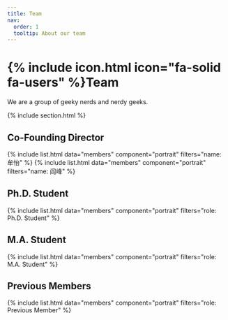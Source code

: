 ```yaml
---
title: Team
nav:
  order: 1
  tooltip: About our team
---
```


# {% include icon.html icon="fa-solid fa-users" %}Team

We are a group of geeky nerds and nerdy geeks. 


{% include section.html %}

## Co-Founding Director

{% include list.html data="members" component="portrait" filters="name: 牟怡" %}
{% include list.html data="members" component="portrait" filters="name: 阎峰" %}

## Ph.D. Student

{% include list.html data="members" component="portrait" filters="role: Ph.D. Student" %}

## M.A. Student

{% include list.html data="members" component="portrait" filters="role: M.A. Student" %}

## Previous Members

{% include list.html data="members" component="portrait" filters="role: Previous Member" %}
